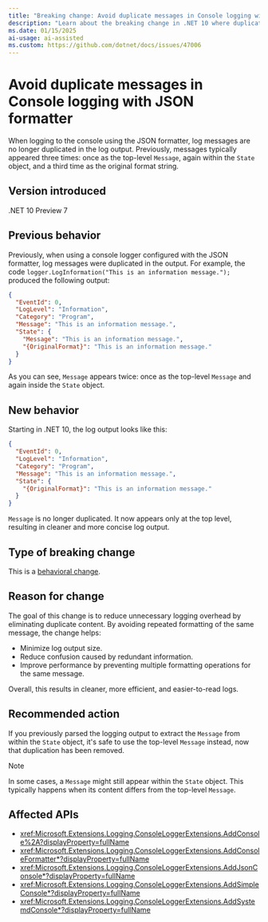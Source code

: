 ```yaml
---
title: "Breaking change: Avoid duplicate messages in Console logging with JSON formatter"
description: "Learn about the breaking change in .NET 10 where duplicate messages are avoided in Console logging with JSON formatter."
ms.date: 01/15/2025
ai-usage: ai-assisted
ms.custom: https://github.com/dotnet/docs/issues/47006
---
```


# Avoid duplicate messages in Console logging with JSON formatter

When logging to the console using the JSON formatter, log messages are no longer duplicated in the log output. Previously, messages typically appeared three times: once as the top-level `Message`, again within the `State` object, and a third time as the original format string.

## Version introduced

.NET 10 Preview 7

## Previous behavior

Previously, when using a console logger configured with the JSON formatter, log messages were duplicated in the output. For example, the code `logger.LogInformation("This is an information message.");` produced the following output:

```json
{
  "EventId": 0,
  "LogLevel": "Information",
  "Category": "Program",
  "Message": "This is an information message.",
  "State": {
    "Message": "This is an information message.",
    "{OriginalFormat}": "This is an information message."
  }
}
```

As you can see, `Message` appears twice: once as the top-level `Message` and again inside the `State` object.

## New behavior

Starting in .NET 10, the log output looks like this:

```json
{
  "EventId": 0,
  "LogLevel": "Information",
  "Category": "Program",
  "Message": "This is an information message.",
  "State": {
    "{OriginalFormat}": "This is an information message."
  }
}
```

`Message` is no longer duplicated. It now appears only at the top level, resulting in cleaner and more concise log output.

## Type of breaking change

This is a [behavioral change](../../categories.md#behavioral-change).

## Reason for change

The goal of this change is to reduce unnecessary logging overhead by eliminating duplicate content. By avoiding repeated formatting of the same message, the change helps:

- Minimize log output size.
- Reduce confusion caused by redundant information.
- Improve performance by preventing multiple formatting operations for the same message.

Overall, this results in cleaner, more efficient, and easier-to-read logs.

## Recommended action

If you previously parsed the logging output to extract the `Message` from within the `State` object, it's safe to use the top-level `Message` instead, now that duplication has been removed.

> [!NOTE]
> In some cases, a `Message` might still appear within the `State` object. This typically happens when its content differs from the top-level `Message`.

## Affected APIs

- <xref:Microsoft.Extensions.Logging.ConsoleLoggerExtensions.AddConsole%2A?displayProperty=fullName>
- <xref:Microsoft.Extensions.Logging.ConsoleLoggerExtensions.AddConsoleFormatter*?displayProperty=fullName>
- <xref:Microsoft.Extensions.Logging.ConsoleLoggerExtensions.AddJsonConsole*?displayProperty=fullName>
- <xref:Microsoft.Extensions.Logging.ConsoleLoggerExtensions.AddSimpleConsole*?displayProperty=fullName>
- <xref:Microsoft.Extensions.Logging.ConsoleLoggerExtensions.AddSystemdConsole*?displayProperty=fullName>
